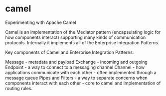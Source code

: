 # camel
Experimenting with Apache Camel

Camel is an implementation of the Mediator pattern (encapsulating logic for how components interact) supporting many kinds of communication protocols.
Internally it implements all of the Enterprise Integration Patterns.

Key components of Camel and Enterprise Integration Patterns:

Message - metadata and payload
Exchange - incoming and outgoing
Endpoint - a way to connect to a messaging channel
Channel - how applications communicate with each other - often implemented through a message queue
Pipes and Filters - a way to separate concerns when components interact with each other - core to camel and implementation of routing rules.

